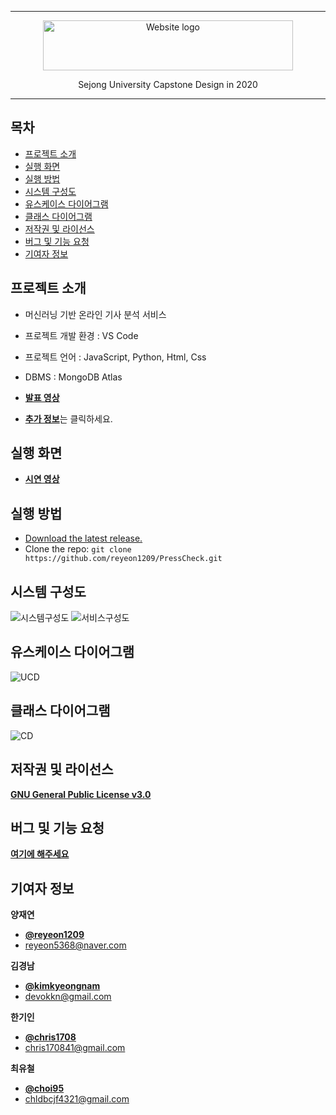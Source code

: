 * * *

<p align="center">
  <a href="https://github.com/reyeon1209/PressCheck/">
    <img src="https://user-images.githubusercontent.com/46713032/93665618-aeae4280-fab2-11ea-895b-960f054cf920.png" alt="Website logo" width="400" height="80">
  </a>
</p>

<p align="center">
  Sejong University Capstone Design in 2020
</p>
   
* * *


## 목차

- [프로젝트 소개](#프로젝트-소개)
- [실행 화면](#실행-화면)
- [실행 방법](#실행-방법)
- [시스템 구성도](#시스템-구성도) 
- [유스케이스 다이어그램](#유스케이스-다이어그램)
- [클래스 다이어그램](#클래스-다이어그램)
- [저작권 및 라이선스](#저작권-및-라이선스)
- [버그 및 기능 요청](#버그-및-기능-요청)
- [기여자 정보](#기여자-정보)


## 프로젝트 소개

- 머신러닝 기반 온라인 기사 분석 서비스

- 프로젝트 개발 환경 : VS Code   
- 프로젝트 언어 : JavaScript, Python, Html, Css
- DBMS : MongoDB Atlas
- [**발표 영상**](https://youtu.be/5q_AFGMJcdQ)
- [**추가 정보**](https://github.com/reyeon1209/PressCheck/wiki)는 클릭하세요.    


## 실행 화면

- [**시연 영상**](https://youtu.be/5q_AFGMJcdQ)


## 실행 방법

- [Download the latest release.](https://github.com/reyeon1209/PressCheck/archive/master.zip)
- Clone the repo: `git clone https://github.com/reyeon1209/PressCheck.git`


## 시스템 구성도

![시스템구성도](https://user-images.githubusercontent.com/46713032/102854438-e045f980-4465-11eb-803a-f22226e18b04.png)
![서비스구성도](https://user-images.githubusercontent.com/46713032/102854463-ed62e880-4465-11eb-9908-e7da065d734a.png)


## 유스케이스 다이어그램

![UCD](https://user-images.githubusercontent.com/46713032/102854147-3f573e80-4465-11eb-8e36-65d809c98ad3.png)


## 클래스 다이어그램

![CD](https://user-images.githubusercontent.com/46713032/102854260-83e2da00-4465-11eb-8ed1-1374e64186fd.png)


## 저작권 및 라이선스

[**GNU General Public License v3.0**](https://github.com/reyeon1209/PressCheck/blob/master/LICENSE)


## 버그 및 기능 요청

[**여기에 해주세요**](https://github.com/reyeon1209/PressCheck/issues)


## 기여자 정보

**양재연**

- [**@reyeon1209**](https://github.com/reyeon1209)   
- <reyeon5368@naver.com>   

**김경남**

- [**@kimkyeongnam**](https://github.com/kimkyeongnam)   
- <devokkn@gmail.com>

**한기인**

- [**@chris1708**](https://github.com/chris1708)   
- <chris170841@gmail.com>

**최유철**

- [**@choi95**](https://github.com/choi95)   
- <chldbcjf4321@gmail.com>
